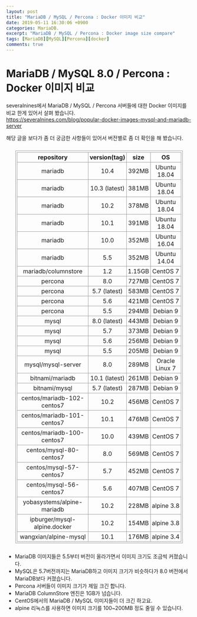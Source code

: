 ```yaml
---
layout: post
title: "MariaDB / MySQL / Percona : Docker 이미지 비교"
date: 2019-05-11 16:30:06 +0900
categories: MariaDB.
excerpt: "MariaDB / MySQL / Percona : Docker image size compare"
tags: [MariaDB][MySQL][Percona][docker]
comments: true
---
```

# MariaDB / MySQL 8.0 / Percona : Docker 이미지 비교

severalnines에서 MariaDB / MySQL / Percona 서버들에 대한 Docker 이미지를 비교 한게 있어서 살펴 봤습니다.  
https://severalnines.com/blog/popular-docker-images-mysql-and-mariadb-server

해당 글을 보다가 좀 더 궁금한 사항들이 있어서 버전별로 좀 더 확인을 해 봤습니다.  


<style>
table {width:90%;margin:5%;border:1px solid #999999;padding:3px;}
th, td {border:1px solid #999999;padding:3px;text-align:center;}
</style>


<table>
<tr><th>repository</th><th>version(tag)</th><th>size</th><th>OS</th></tr>
<tr><td>mariadb</td><td>10.4</td><td>392MB</td><td>Ubuntu 18.04</td></tr>
<tr><td>mariadb</td><td>10.3 (latest)</td><td>381MB</td><td>Ubuntu 18.04</td></tr>
<tr><td>mariadb</td><td>10.2</td><td>378MB</td><td>Ubuntu 18.04</td></tr>
<tr><td>mariadb</td><td>10.1</td><td>391MB</td><td>Ubuntu 18.04</td></tr>
<tr><td>mariadb</td><td>10.0</td><td>352MB</td><td>Ubuntu 16.04</td></tr>
<tr><td>mariadb</td><td>5.5</td><td>352MB</td><td>Ubuntu 14.04</td></tr>
<tr><td>mariadb/columnstore</td><td>1.2</td><td>1.15GB</td><td>CentOS 7</td></tr>
<tr><td>percona</td><td>8.0</td><td>727MB</td><td>CentOS 7</td></tr>
<tr><td>percona</td><td>5.7 (latest)</td><td>583MB</td><td>CentOS 7</td></tr>
<tr><td>percona</td><td>5.6</td><td>421MB</td><td>CentOS 7</td></tr>
<tr><td>percona</td><td>5.5</td><td>294MB</td><td>Debian 9</td></tr>
<tr><td>mysql</td><td>8.0 (latest)</td><td>443MB</td><td>Debian 9</td></tr>
<tr><td>mysql</td><td>5.7</td><td>373MB</td><td>Debian 9</td></tr>
<tr><td>mysql</td><td>5.6</td><td>256MB</td><td>Debian 9</td></tr>
<tr><td>mysql</td><td>5.5</td><td>205MB</td><td>Debian 9</td></tr>
<tr><td>mysql/mysql-server</td><td>8.0</td><td>289MB</td><td>Oracle Linux 7</td></tr>
<tr><td>bitnami/mariadb</td><td>10.1 (latest)</td><td>261MB</td><td>Debian 9</td></tr>
<tr><td>bitnami/mysql</td><td>5.7 (latest)</td><td>287MB</td><td>Debian 9</td></tr>
<tr><td>centos/mariadb-102-centos7</td><td>10.2</td><td>456MB</td><td>CentOS 7</td></tr>
<tr><td>centos/mariadb-101-centos7</td><td>10.1</td><td>476MB</td><td>CentOS 7</td></tr>
<tr><td>centos/mariadb-100-centos7</td><td>10.0</td><td>439MB</td><td>CentOS 7</td></tr>
<tr><td>centos/mysql-80-centos7</td><td>8.0</td><td>569MB</td><td>CentOS 7</td></tr>
<tr><td>centos/mysql-57-centos7</td><td>5.7</td><td>452MB</td><td>CentOS 7</td></tr>
<tr><td>centos/mysql-56-centos7</td><td>5.6</td><td>407MB</td><td>CentOS 7</td></tr>
<tr><td>yobasystems/alpine-mariadb</td><td>10.2</td><td>228MB</td><td>alpine 3.8</td></tr>
<tr><td>ipburger/mysql-alpine.docker</td><td>10.2</td><td>154MB</td><td>alpine 3.8</td></tr>
<tr><td>wangxian/alpine-mysql</td><td>10.1</td><td>176MB</td><td> alpine 3.4</td></tr>
</table>  
  
  
    


* MariaDB 이미지들은 5.5부터 버전이 올라가면서 이미지 크기도 조금씩 커졌습니다.
* MySQL은 5.7버전까지는 MariaDB하고 이미지 크기가 비슷하다가 8.0 버전에서 MariaDB보다 커졌습니다.
* Percona 서버들이 이미지 크기가 제일 크긴 합니다.
* MariaDB ColumnStore 엔진은 1GB가 넘습니다.
* CentOS에서의 MariaDB / MySQL 이미지들이 더 크긴 하고요.
* alpine 리눅스를 사용하면 이미지 크기를 100~200MB 정도 줄일 수 있습니다.